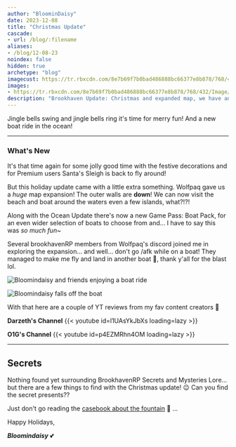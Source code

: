 ```yaml
---
author: "BloominDaisy"
date: 2023-12-08
title: "Christmas Update"
cascade:
- url: /blog/:filename
aliases:
- /blog/12-08-23
noindex: false
hidden: true
archetype: "blog"
imagecust: https://tr.rbxcdn.com/8e7b69f7b0bad486888bc66377e8b878/768/432/Image/Png
images:
- https://tr.rbxcdn.com/8e7b69f7b0bad486888bc66377e8b878/768/432/Image/Png
description: "Brookhaven Update: Christmas and expanded map, we have an ocean!"
---
```


Jingle bells swing and jingle bells ring it's time for merry fun! And a new boat ride in the ocean!


---

### What's New

It's that time again for some jolly good time with the festive decorations and for Premium users Santa's Sleigh is back to fly around!

But this holiday update came with a little extra something. Wolfpaq gave us a _huge_ map expansion! The outer walls are **down**! We can now visit the beach and boat around the waters even a few islands, what?!?!


Along with the Ocean Update there's now a new Game Pass: Boat Pack, for an even wider selection of boats to choose from and... I have to say this was _so much fun_~

Several brookhavenRP members from Wolfpaq's discord joined me in exploring the expansion... and well... don't go /afk while on a boat! They managed to make me fly and land in another boat 🤣, thank y'all for the blast lol.

![Bloomindaisy and friends enjoying a boat ride](/images/bh/bloomin_boat.jpg)

![Bloomindaisy falls off the boat](/images/bh/bloomin_fail.jpg) 


With that here are a couple of YT reviews from my fav content creators 💖

**Darzeth's Channel**
{{< youtube id=l1UAsYkJbXs loading=lazy >}}

**O1G's Channel**
{{< youtube id=p4EZMRhn4OM loading=lazy >}}


---

## Secrets

Nothing found yet surrounding BrookhavenRP Secrets and Mysteries Lore... but there are a few things to find with the Christmas update! 😉 Can you find the secret presents??

Just don't go reading the [casebook about the fountain](/casebook/interesting/fountain/#dec-23-holiday-update) 👀 ...


Happy Holidays, 

_**Bloomindaisy**_ <span class="nowrap"><span class="emojify">💕</span>